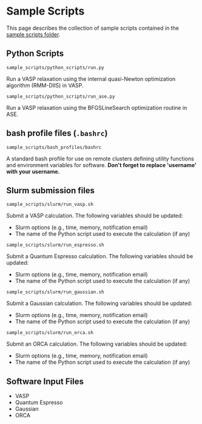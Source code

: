# Sample Scripts

This page describes the collection of sample scripts contained
in the [sample scripts folder][scripts].

[scripts]: https://github.com/ComCatLab/welcome-guide/tree/main/sample_scripts

## Python Scripts

`sample_scripts/python_scripts/run.py`

Run a VASP relaxation using the internal quasi-Newton optimization algorithm (RMM-DIIS) in VASP.

`sample_scripts/python_scripts/run_ase.py`

Run a VASP relaxation using the BFGSLineSearch optimization routine in ASE.

## bash profile files (`.bashrc`)

`sample_scripts/bash_profiles/bashrc`

A standard bash profile for use on remote clusters defining
utility functions and environment variables for software.
**Don't forget to replace 'username' with your username.**

## Slurm submission files

`sample_scripts/slurm/run_vasp.sh`

Submit a VASP calculation. The following variables should
be updated:

- Slurm options (e.g., time, memory, notification email)
- The name of the Python script used to execute the calculation (if any)

`sample_scripts/slurm/run_espresso.sh`

Submit a Quantum Espresso calculation. The following variables should
be updated:

- Slurm options (e.g., time, memory, notification email)
- The name of the Python script used to execute the calculation (if any)

`sample_scripts/slurm/run_gaussian.sh`

Submit a Gaussian calculation. The following variables should
be updated:

- Slurm options (e.g., time, memory, notification email)
- The name of the Python script used to execute the calculation (if any)

`sample_scripts/slurm/run_orca.sh`

Submit an ORCA calculation. The following variables should
be updated:

- Slurm options (e.g., time, memory, notification email)
- The name of the Python script used to execute the calculation (if any)

## Software Input Files

- VASP
- Quantum Espresso
- Gaussian
- ORCA
